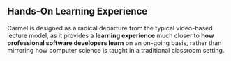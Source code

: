 ## Hands-On Learning Experience

Carmel is designed as a radical departure from the typical video-based lecture model, as it provides a **learning experience** much closer to **how professional software developers learn** on an on-going basis, rather than mirroring how computer science is taught in a traditional classroom setting.
